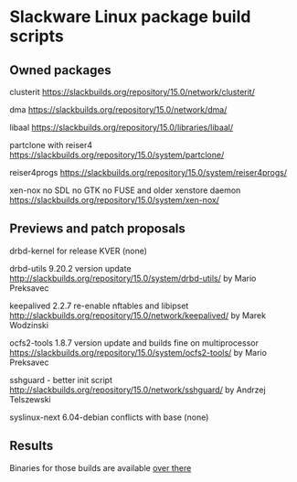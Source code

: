 # Slackware Linux package build scripts

## Owned packages

clusterit
https://slackbuilds.org/repository/15.0/network/clusterit/

dma
https://slackbuilds.org/repository/15.0/network/dma/

libaal
https://slackbuilds.org/repository/15.0/libraries/libaal/

partclone with reiser4
https://slackbuilds.org/repository/15.0/system/partclone/

reiser4progs
https://slackbuilds.org/repository/15.0/system/reiser4progs/

xen-nox no SDL no GTK no FUSE and older xenstore daemon
https://slackbuilds.org/repository/15.0/system/xen-nox/

## Previews and patch proposals

drbd-kernel for release KVER
(none)

drbd-utils 9.20.2 version update
http://slackbuilds.org/repository/15.0/system/drbd-utils/
by Mario Preksavec

keepalived 2.2.7 re-enable nftables and libipset
http://slackbuilds.org/repository/15.0/network/keepalived/
by Marek Wodzinski

ocfs2-tools 1.8.7 version update and builds fine on multiprocessor
https://slackbuilds.org/repository/15.0/system/ocfs2-tools/
by Mario Preksavec

sshguard - better init script
http://slackbuilds.org/repository/15.0/network/sshguard/
by Andrzej Telszewski

syslinux-next 6.04-debian conflicts with base
(none)

## Results

Binaries for those builds are available [over there](https://lab.nethence.com/slackpkgs/)

<!--
	libvirt-preview		-- updated version (meson build)
	python3-ninja
	python3-skbuild
	urlgrabber-preview	-- updated version
				-- vs. https://slackbuilds.org/repository/15.0/network/urlgrabber/

Linux-HA [reloaded](https://pub.nethence.com/server/linuxha-oldschool)

	cluster-glue
	heartbeat
	resource-agents
	fence-agents
-->

